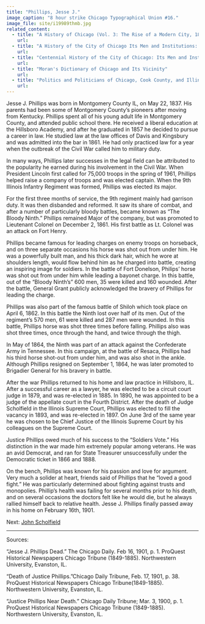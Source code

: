 ```yaml
---
title: "Phillips, Jesse J."
image_caption: "8 hour strike Chicago Typographical Union #16."
image_file: site/i19989thmb.jpg
related_content:
  - title: "A History of Chicago (Vol. 3: The Rise of a Modern City, 1871-1893)"
    url:
  - title: "A History of the City of Chicago Its Men and Institutions: Biographical Sketches of Leading Citizens"
    url:
  - title: "Centennial History of the City of Chicago: Its Men and Institutions"
    url:
  - title: "Moran's Dictionary of Chicago and Its Vicinity"
    url:
  - title: "Politics and Politicians of Chicago, Cook County, and Illinois 1787-1887"
    url:
---
```


Jesse J. Phillips was born in Montgomery County IL, on May 22, 1837. His parents had been some of Montgomery County’s pioneers after moving from Kentucky. Phillips spent all of his young adult life in Montgomery County, and attended public school there. He received a liberal education at the Hillsboro Academy, and after he graduated in 1857 he decided to pursue a career in law. He studied law at the law offices of Davis and Kingsbury and was admitted into the bar in 1861. He had only practiced law for a year when the outbreak of the Civil War called him to military duty.

In many ways, Phillips later successes in the legal field can be attributed to the popularity he earned during his involvement in the Civil War. When President Lincoln first called for 75,000 troops in the spring of 1961, Phillips helped raise a company of troops and was elected captain. When the 9th Illinois Infantry Regiment was formed, Phillips was elected its major.

For the first three months of service, the 9th regiment mainly had garrison duty. It was then disbanded and reformed. It saw its share of combat, and after a number of particularly bloody battles, became known as “The Bloody Ninth.” Phillips remained Major of the company, but was promoted to Lieutenant Colonel on December 2, 1861. His first battle as Lt. Colonel was an attack on Fort Henry.

Phillips became famous for leading charges on enemy troops on horseback, and on three separate occasions his horse was shot out from under him. He was a powerfully built man, and his thick dark hair, which he wore at shoulders length, would flow behind him as he charged into battle, creating an inspiring image for soldiers. In the battle of Fort Donelson, Philips’ horse was shot out from under him while leading a bayonet charge. In this battle, out of the “Bloody Ninth’s” 600 men, 35 were killed and 160 wounded. After the battle, General Grant publicly acknowledged the bravery of Phillips for leading the charge.

Phillips was also part of the famous battle of Shiloh which took place on April 6, 1862. In this battle the Ninth lost over half of its men. Out of the regiment’s 570 men, 61 were killed and 287 men were wounded. In this battle, Phillips horse was shot three times before falling. Phillips also was shot three times, once through the hand, and twice through the thigh.

In May of 1864, the Ninth was part of an attack against the Confederate Army in Tennessee. In this campaign, at the battle of Resaca, Phillips had his third horse shot-out from under him, and was also shot in the ankle. Although Phillips resigned on September 1, 1864, he was later promoted to Brigadier General for his bravery in battle.

After the war Phillips returned to his home and law practice in Hillsboro, IL. After a successful career as a lawyer, he was elected to be a circuit court judge in 1879, and was re-elected in 1885. In 1890, he was appointed to be a judge of the appellate court in the Fourth District. After the death of Judge Scholfield in the Illinois Supreme Court, Phillips was elected to fill the vacancy in 1893, and was re-elected in 1897. On June 3rd of the same year he was chosen to be Chief Justice of the Illinois Supreme Court by his colleagues on the Supreme Court.

Justice Phillips owed much of his success to the “Soldiers Vote.” His distinction in the war made him extremely popular among veterans. He was an avid Democrat, and ran for State Treasurer unsuccessfully under the Democratic ticket in 1866 and 1888.

On the bench, Phillips was known for his passion and love for argument. Very much a solider at heart, friends said of Phillips that he “loved a good fight.” He was particularly determined about fighting against trusts and monopolies. Phillip’s health was failing for several months prior to his death, and on several occasions the doctors felt like he would die, but he always rallied himself back to relative health. Jesse J. Phillips finally passed away in his home on February 16th, 1901.

Next:  [John Scholfield](/legal/judges/johnschofield/)

---
Sources:

“Jesse J. Phillips Dead.” The Chicago Daily. Feb 16, 1901, p. 1. ProQuest Historical Newspapers Chicago Tribune (1849-1885). Northwestern University, Evanston, IL.

“Death of Justice Phillips.”Chicago Daily Tribune, Feb. 17, 1901, p. 38. ProQuest Historical Newspapers Chicago Tribune(1849-1885). Northwestern University, Evanston, IL.

“Justice Phillips Near Death.” Chicago Daily Tribune; Mar. 3, 1900, p. 1. ProQuest Historical Newspapers Chicago Tribune (1849-1885). Northwestern University, Evanston, IL.
